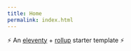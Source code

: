 ```yaml
---
title: Home
permalink: index.html
---
```


⚡️ An [eleventy](https://www.11ty.dev/) + [rollup](https://rollupjs.org/guide/en/) starter template ⚡️

